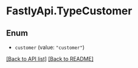 # FastlyApi.TypeCustomer

## Enum


* `customer` (value: `"customer"`)



[[Back to API list]](../../README.md#endpoints) [[Back to README]](../../README.md)
